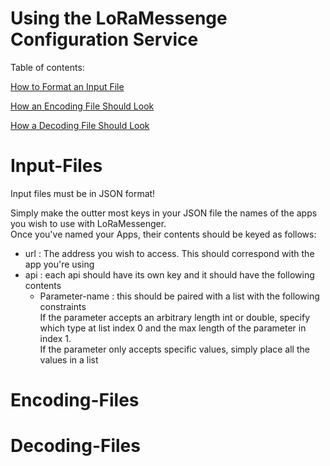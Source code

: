 # Using the LoRaMessenge Configuration Service 

Table of contents:

[How to Format an Input File](#Input-Files)  

[How an Encoding File Should Look](#Encoding-Files)  

[How a Decoding File Should Look](#Decoding-Files)  


# Input-Files  

Input files must be in JSON format!  

Simply make the outter most keys in your JSON file the names of the apps you wish
to use with LoRaMessenger.  
Once you've named your Apps, their contents should be keyed as follows:  
- url : The address you wish to access. This should correspond with the app you're using
- api : each api should have its own key and it should have the following contents  
    * Parameter-name : this should be paired with a list with the following constraints  
    If the parameter accepts an arbitrary length int or double, specify which type at
    list index 0 and the max length of the parameter in index 1.  
    If the parameter only accepts specific values, simply place all the values in a list

# Encoding-Files




# Decoding-Files

